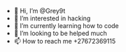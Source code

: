 - 👋 Hi, I’m @Grey9t
- 👀 I’m interested in hacking
- 🌱 I’m currently learning how to code
- 💞️ I’m looking to be helped much
- 📫 How to reach me +27672369115

<!---
Grey9t/Grey9t is a ✨ special ✨ repository because its `README.md` (this file) appears on your GitHub profile.
You can click the Preview link to take a look at your changes.
--->
